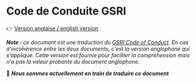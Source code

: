 # Code de Conduite GSRI

👉 [Version anglaise / english version](./CODE_OF_CONDUCT.md)

***Note :** ce document est une traduction du [GSRI Code of Conduct](./CODE_OF_CONDUCT.md). En cas d'incohérence entre les deux documents, c'est la version anglophone qui s'applique. Cette version est fournie pour faciliter la compréhension mais n'a pas la valeur probante du document anglophone.*

👷 ***Nous sommes actuellement en train de traduire ce document***